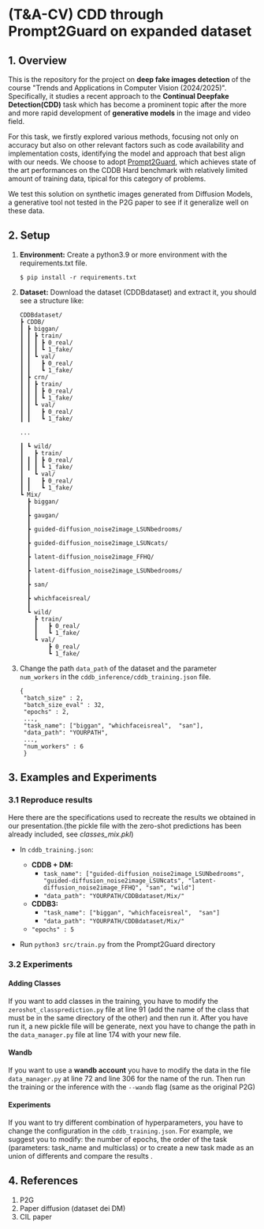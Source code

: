 # (T&A-CV) CDD through Prompt2Guard on expanded dataset

## 1. Overview
This is the repository for the project on **deep fake images detection** of the course "Trends and Applications in Computer Vision (2024/2025)".
Specifically, it studies a recent approach to the **Continual Deepfake Detection(CDD)** task which has become a prominent topic after the more and more rapid development of **generative models** in the image and video field. 

For this task, we firstly explored various methods, focusing not only on accuracy but also on other relevant factors such as code availability and implementation costs, identifying the model and approach that best align with our needs. 
We choose to adopt [Prompt2Guard](https://github.com/laitifranz/Prompt2Guard), which achieves state of the art performances on the CDDB Hard benchmark with relatively limited amount of training data, tipical for this category of problems.

We test this solution on synthetic images generated from Diffusion Models, a generative tool not tested in the P2G paper to see if it generalize well on these data.

## 2. Setup

1. **Environment:** Create a python3.9 or more environment with the requirements.txt file.
  
    `$ pip install -r requirements.txt`

2. **Dataset:** Download the dataset (CDDBdataset) and extract it, you should see a structure like: 

    ```
    CDDBdataset/
    ┣ CDDB/
    ┃ ┣ biggan/
    ┃ ┃ ┣ train/
    ┃ ┃ ┃ ┣ 0_real/
    ┃ ┃ ┃ ┗ 1_fake/
    ┃ ┃ ┗ val/
    ┃ ┃   ┣ 0_real/
    ┃ ┃   ┗ 1_fake/
    ┃ ┣ crn/
    ┃ ┃ ┣ train/
    ┃ ┃ ┃ ┣ 0_real/
    ┃ ┃ ┃ ┗ 1_fake/
    ┃ ┃ ┗ val/
    ┃ ┃   ┣ 0_real/
    ┃ ┃   ┗ 1_fake/
    
    ...

    ┃ ┗ wild/
    ┃   ┣ train/
    ┃ ┃ ┃ ┣ 0_real/
    ┃ ┃ ┃ ┗ 1_fake/
    ┃   ┗ val/
    ┃ ┃   ┣ 0_real/
    ┃ ┃   ┗ 1_fake/
    ┗ Mix/
      ┣ biggan/
      ┃
      ┣ gaugan/
      ┃
      ┣ guided-diffusion_noise2image_LSUNbedrooms/
      ┃  
      ┣ guided-diffusion_noise2image_LSUNcats/
      ┃
      ┣ latent-diffusion_noise2image_FFHQ/
      ┃
      ┣ latent-diffusion_noise2image_LSUNbedrooms/
      ┃
      ┣ san/
      ┃
      ┣ whichfaceisreal/
      ┃
      ┗ wild/
        ┣ train/
        ┃   ┣ 0_real/
        ┃   ┗ 1_fake/
        ┗ val/
            ┣ 0_real/
            ┗ 1_fake/

    ```   

3. Change the path `data_path` of the dataset and the parameter `num_workers` in the `cddb_inference/cddb_training.json` file.
   
   ```
   {   
    "batch_size" : 2,
    "batch_size_eval" : 32,
    "epochs" : 2,
    ...,
    "task_name": ["biggan", "whichfaceisreal",  "san"],
    "data_path": "YOURPATH",
    ...,
    "num_workers" : 6
    }
    ```

## 3. Examples and Experiments
### 3.1 Reproduce results
Here there are the specifications used to recreate the results we obtained in our presentation.(the pickle file with the zero-shot predictions has been already included, see *classes_mix.pkl*)

- In `cddb_training.json`:
  - **CDDB + DM:** 
    - `task_name": ["guided-diffusion_noise2image_LSUNbedrooms",  "guided-diffusion_noise2image_LSUNcats", "latent-diffusion_noise2image_FFHQ", "san", "wild"]`
    - `"data_path": "YOURPATH/CDDBdataset/Mix/"`
  - **CDDB3:**
    - `"task_name": ["biggan", "whichfaceisreal",  "san"]`
    - `"data_path": "YOURPATH/CDDBdataset/Mix/"`
  - `"epochs" : 5`

- Run `python3 src/train.py` from the Prompt2Guard directory

### 3.2 Experiments
#### Adding Classes
If you want to add classes in the training, you have to modify the `zeroshot_classprediction.py` file at line 91 (add the name of the class that must be in the same directory of the other) and then run it.
After you have run it, a new pickle file will be generate, next you have to change the path in the `data_manager.py` file at line 174 with your new file.

#### Wandb
If you want to use a **wandb account** you have to modify the data in the file `data_manager.py` at line 72 and line 306 for the name of the run.
Then run the training or the inference with the `--wandb` flag (same as the original P2G)

#### Experiments
If you want to try different combination of hyperparameters, you have to change the configuration in the `cddb_training.json`.
For example, we suggest you to modify: the number of epochs, the order of the task (parameters: task_name and multiclass) or to create a new task made as an union of differents and compare the results .

## 4. References
1. P2G
2. Paper diffusion (dataset dei DM)
3. CIL paper 